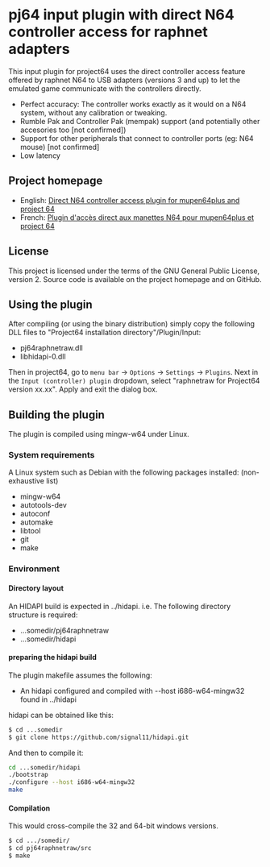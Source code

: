 # pj64 input plugin with direct N64 controller access for raphnet adapters

This input plugin for project64 uses the direct controller access feature offered by raphnet N64 to USB
adapters (versions 3 and up) to let the emulated game communicate with the controllers directly.

* Perfect accuracy: The controller works exactly as it would on a N64 system, without any calibration or tweaking.
* Rumble Pak and Controller Pak (mempak) support (and potentially other accesories too [not confirmed])
* Support for other peripherals that connect to controller ports (eg: N64 mouse) [not confirmed]
* Low latency

## Project homepage

* English: [Direct N64 controller access plugin for mupen64plus and project 64](http://raphnet.net/programmation/mupen64plus-input-raphnetraw/index_en.php)
* French: [Plugin d'accès direct aux manettes N64 pour mupen64plus et project 64](http://raphnet.net/programmation/mupen64plus-input-raphnetraw/index.php)

## License

This project is licensed under the terms of the GNU General Public License, version 2.
Source code is available on the project homepage and on GitHub.

## Using the plugin

After compiling (or using the binary distribution) simply copy the following
DLL files to "Project64 installation directory"/Plugin/Input:

* pj64raphnetraw.dll
* libhidapi-0.dll

Then in project64, go to `menu bar` -> `Options` -> `Settings` -> `Plugins`. Next in the
`Input (controller) plugin` dropdown, select "raphnetraw for Project64 version xx.xx".
Apply and exit the dialog box.

## Building the plugin

The plugin is compiled using mingw-w64 under Linux.

### System requirements

A Linux system such as Debian with the following packages installed: (non-exhaustive list)

* mingw-w64
* autotools-dev
* autoconf
* automake
* libtool
* git
* make

### Environment

#### Directory layout

An HIDAPI build is expected in ../hidapi. i.e. The following directory structure is required:

* ...somedir/pj64raphnetraw
* ...somedir/hidapi

#### preparing the hidapi build

The plugin makefile assumes the following:

* An hidapi configured and compiled with --host i686-w64-mingw32 found in ../hidapi

hidapi can be obtained like this:

```sh
$ cd ...somedir
$ git clone https://github.com/signal11/hidapi.git
```

And then to compile it:
```sh
cd ...somedir/hidapi
./bootstrap
./configure --host i686-w64-mingw32
make
```

#### Compilation

This would cross-compile the 32 and 64-bit windows versions.

```bash
$ cd .../somedir/
$ cd pj64raphnetraw/src
$ make
```


